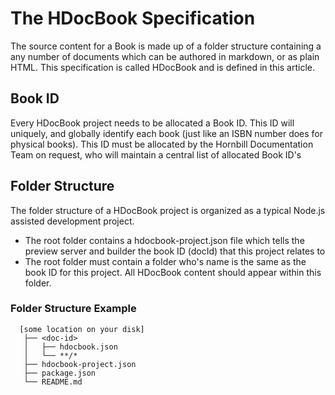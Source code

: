 # The HDocBook Specification
The source content for a Book is made up of a folder structure containing a any number of documents which can be authored in markdown, or as plain HTML. This specification is called HDocBook and is defined in this article.

## Book ID
Every HDocBook project needs to be allocated a Book ID. This ID will uniquely, and globally identify each book (just like an ISBN number does for physical books).  This ID must be allocated by the Hornbill Documentation Team on request, who will maintain a central list of allocated Book ID's

## Folder Structure
The folder structure of a HDocBook project is organized as a typical Node.js assisted development project.  

* The root folder contains a hdocbook-project.json file which tells the preview server and builder the book ID (docId) that this project relates to 
* The root folder must contain a folder who's name is the same as the book ID for this project. All HDocBook content should appear within this folder. 

### Folder Structure Example
``` text
  [some location on your disk]
   ├── <doc-id>
   │   ├── hdocbook.json
   │   └── **/*
   ├── hdocbook-project.json
   ├── package.json
   └── README.md
```



